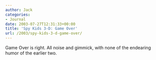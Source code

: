 ```yaml
---
author: Jack
categories:
- Journal
date: 2003-07-27T12:31:33+00:00
title: 'Spy Kids 3-D: Game Over'
url: /2003/spy-kids-3-d-game-over/
---
```


Game Over is right. All noise and gimmick, with none of the endearing humor of the earlier two.